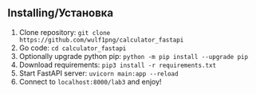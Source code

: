 ## Installing/Установка
1. Clone repository: `git clone https://github.com/wulf1png/calculator_fastapi`
2. Go code: `cd calculator_fastapi`
3. Optionally upgrade python pip: `python -m pip install --upgrade pip`
4. Download requirements: `pip3 install -r requirements.txt`
5. Start FastAPI server: `uvicorn main:app --reload`
6. Connect to `localhost:8000/lab3` and enjoy!
   

